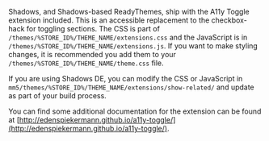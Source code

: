 Shadows, and Shadows-based ReadyThemes, ship with the A11y Toggle extension included. This is an accessible replacement to the checkbox-hack for toggling sections. The CSS is part of `/themes/%STORE_ID%/THEME_NAME/extensions.css` and the JavaScript is in `/themes/%STORE_ID%/THEME_NAME/extensions.js`. If you want to make styling changes, it is recommended you add them to your `/themes/%STORE_ID%/THEME_NAME/theme.css` file.

If you are using Shadows DE, you can modify the CSS or JavaScript in `mm5/themes/%STORE_ID%/THEME_NAME/extensions/show-related/` and update as part of your build process.

You can find some additional documentation for the extension can be found at [http://edenspiekermann.github.io/a11y-toggle/](http://edenspiekermann.github.io/a11y-toggle/).
